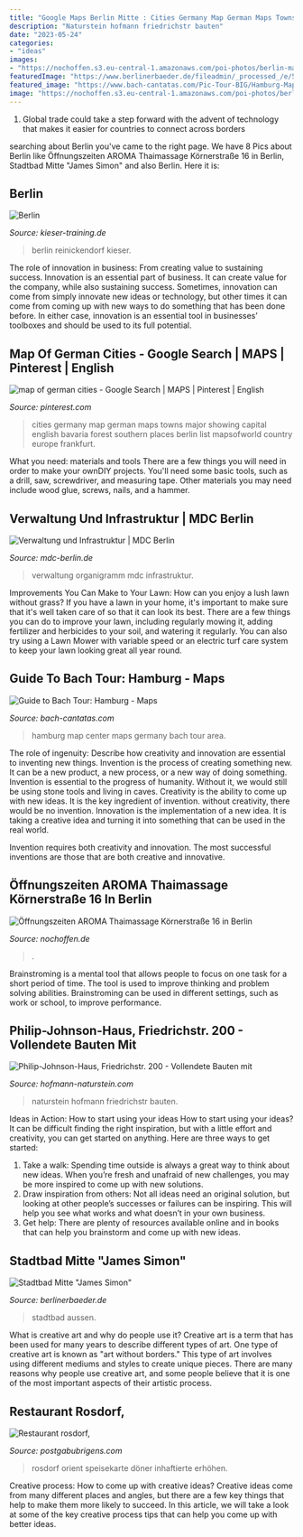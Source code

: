 ```yaml
---
title: "Google Maps Berlin Mitte : Cities Germany Map German Maps Towns Major Showing Capital English Bavaria Forest Southern Places Berlin List Mapsofworld Country Europe Frankfurt"
description: "Naturstein hofmann friedrichstr bauten"
date: "2023-05-24"
categories:
- "ideas"
images:
- "https://nochoffen.s3.eu-central-1.amazonaws.com/poi-photos/berlin-manee-thaimassage/551486e8-690c-424d-a9bb-fa06c1072890.jpg"
featuredImage: "https://www.berlinerbaeder.de/fileadmin/_processed_/e/5/csm_Mitte-aussen_fae4a4622a.jpg"
featured_image: "https://www.bach-cantatas.com/Pic-Tour-BIG/Hamburg-Map-1-Center.jpg"
image: "https://nochoffen.s3.eu-central-1.amazonaws.com/poi-photos/berlin-manee-thaimassage/551486e8-690c-424d-a9bb-fa06c1072890.jpg"
---
```



1. Global trade could take a step forward with the advent of technology that makes it easier for countries to connect across borders 

	

		
searching about Berlin you've came to the right page. We have 8 Pics about Berlin like Öffnungszeiten AROMA Thaimassage Körnerstraße 16 in Berlin, Stadtbad Mitte &quot;James Simon&quot; and also Berlin. Here it is:
		
    
## Berlin

<img loading=lazy src="https://www.kieser-training.de/fileadmin/user_upload/Studios/Germany/Berlin/Berlin-Reinickendorf/Studio/neue_Studiobilder_2019/Berlin_Reinickendorf_Aussenaufnahme_01.jpg" onerror="this.onerror=null;this.src='https://tse3.mm.bing.net/th?id=OIP.FhrdWd-8y89_b6AIMejwTgHaEK&amp;pid=15.1';" alt="Berlin">

_Source: kieser-training.de_

>berlin reinickendorf kieser. 

	

The role of innovation in business: From creating value to sustaining success.
Innovation is an essential part of business. It can create value for the company, while also sustaining success. Sometimes, innovation can come from simply innovate new ideas or technology, but other times it can come from coming up with new ways to do something that has been done before. In either case, innovation is an essential tool in businesses’ toolboxes and should be used to its full potential.

    
## Map Of German Cities - Google Search | MAPS | Pinterest | English

<img loading=lazy src="https://s-media-cache-ak0.pinimg.com/736x/ce/52/16/ce52163dd7d13783dd151bd7814e5ab2.jpg" onerror="this.onerror=null;this.src='https://tse1.mm.bing.net/th?id=OIP.hlRoOXMTHn2o3su-R5-vcAHaHa&amp;pid=15.1';" alt="map of german cities - Google Search | MAPS | Pinterest | English">

_Source: pinterest.com_

>cities germany map german maps towns major showing capital english bavaria forest southern places berlin list mapsofworld country europe frankfurt. 

	

What you need: materials and tools
There are a few things you will need in order to make your ownDIY projects. You'll need some basic tools, such as a drill, saw, screwdriver, and measuring tape. Other materials you may need include wood glue, screws, nails, and a hammer.

    
## Verwaltung Und Infrastruktur | MDC Berlin

<img loading=lazy src="https://www.mdc-berlin.de/system/files/styles/mdc_original_size_mdc_mobile_1_5x/private/2020-08/Organigramm_DE_2008.PNG?itok=0O6piz0m" onerror="this.onerror=null;this.src='https://tse2.mm.bing.net/th?id=OIP.9GgmX-_4kVV61l8DBTv9vQHaFT&amp;pid=15.1';" alt="Verwaltung und Infrastruktur | MDC Berlin">

_Source: mdc-berlin.de_

>verwaltung organigramm mdc infrastruktur. 

	

Improvements You Can Make to Your Lawn: How can you enjoy a lush lawn without grass?
If you have a lawn in your home, it's important to make sure that it's well taken care of so that it can look its best. There are a few things you can do to improve your lawn, including regularly mowing it, adding fertilizer and herbicides to your soil, and watering it regularly. You can also try using a Lawn Mower with variable speed or an electric turf care system to keep your lawn looking great all year round.

    
## Guide To Bach Tour: Hamburg - Maps

<img loading=lazy src="https://www.bach-cantatas.com/Pic-Tour-BIG/Hamburg-Map-1-Center.jpg" onerror="this.onerror=null;this.src='https://tse1.mm.bing.net/th?id=OIP.d4B3VQrz-bR2BIlCIhzXyQHaE0&amp;pid=15.1';" alt="Guide to Bach Tour: Hamburg - Maps">

_Source: bach-cantatas.com_

>hamburg map center maps germany bach tour area. 

	

The role of ingenuity: Describe how creativity and innovation are essential to inventing new things.
Invention is the process of creating something new. It can be a new product, a new process, or a new way of doing something. Invention is essential to the progress of humanity. Without it, we would still be using stone tools and living in caves.
Creativity is the ability to come up with new ideas. It is the key ingredient of invention. without creativity, there would be no invention. Innovation is the implementation of a new idea. It is taking a creative idea and turning it into something that can be used in the real world.

Invention requires both creativity and innovation. The most successful inventions are those that are both creative and innovative.

    
## Öffnungszeiten AROMA Thaimassage Körnerstraße 16 In Berlin

<img loading=lazy src="https://nochoffen.s3.eu-central-1.amazonaws.com/poi-photos/berlin-manee-thaimassage/551486e8-690c-424d-a9bb-fa06c1072890.jpg" onerror="this.onerror=null;this.src='https://tse3.mm.bing.net/th?id=OIP.RBftEjzDx9zdsT4B9osnfAHaMD&amp;pid=15.1';" alt="Öffnungszeiten AROMA Thaimassage Körnerstraße 16 in Berlin">

_Source: nochoffen.de_

>. 

	

Brainstroming is a mental tool that allows people to focus on one task for a short period of time. The tool is used to improve thinking and problem solving abilities. Brainstroming can be used in different settings, such as work or school, to improve performance.

    
## Philip-Johnson-Haus, Friedrichstr. 200 - Vollendete Bauten Mit

<img loading=lazy src="https://www.hofmann-naturstein.com/wp-content/uploads/philip-johnson-haus-berlin-07.jpg" onerror="this.onerror=null;this.src='https://tse3.mm.bing.net/th?id=OIP.ac4DBP44ycNlLRwjTclXiwHaJ7&amp;pid=15.1';" alt="Philip-Johnson-Haus, Friedrichstr. 200 - Vollendete Bauten mit">

_Source: hofmann-naturstein.com_

>naturstein hofmann friedrichstr bauten. 

	

Ideas in Action: How to start using your ideas
How to start using your ideas? It can be difficult finding the right inspiration, but with a little effort and creativity, you can get started on anything. Here are three ways to get started: 
1. Take a walk: Spending time outside is always a great way to think about new ideas. When you’re fresh and unafraid of new challenges, you may be more inspired to come up with new solutions. 
2. Draw inspiration from others: Not all ideas need an original solution, but looking at other people’s successes or failures can be inspiring. This will help you see what works and what doesn’t in your own business. 
3. Get help: There are plenty of resources available online and in books that can help you brainstorm and come up with new ideas.

    
## Stadtbad Mitte &quot;James Simon&quot;

<img loading=lazy src="https://www.berlinerbaeder.de/fileadmin/_processed_/e/5/csm_Mitte-aussen_fae4a4622a.jpg" onerror="this.onerror=null;this.src='https://tse4.mm.bing.net/th?id=OIP.0PHO6BZWBMdwgOom0seIgAHaDx&amp;pid=15.1';" alt="Stadtbad Mitte &quot;James Simon&quot;">

_Source: berlinerbaeder.de_

>stadtbad aussen. 

	

What is creative art and why do people use it?
Creative art is a term that has been used for many years to describe different types of art. One type of creative art is known as "art without borders." This type of art involves using different mediums and styles to create unique pieces. There are many reasons why people use creative art, and some people believe that it is one of the most important aspects of their artistic process.

    
## Restaurant Rosdorf,

<img loading=lazy src="https://postgabubrigens.com/dvmp/k-xoeyNiuv5SqSwksrxOmgHaFP.jpg" onerror="this.onerror=null;this.src='https://tse2.mm.bing.net/th?id=OIP.H1f-RRl8hsnvbg9N680DLQAAAA&amp;pid=15.1';" alt="Restaurant rosdorf,">

_Source: postgabubrigens.com_

>rosdorf orient speisekarte döner inhaftierte erhöhen. 

	

Creative process: How to come up with creative ideas?
Creative ideas come from many different places and angles, but there are a few key things that help to make them more likely to succeed. In this article, we will take a look at some of the key creative process tips that can help you come up with better ideas.

